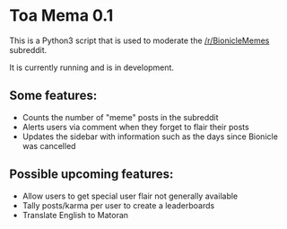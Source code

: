 # Toa Mema 0.1
This is a Python3 script that is used to moderate the [/r/BionicleMemes](http://www.reddit.com/r/bioniclememes) subreddit.

It is currently running and is in development.

## Some features:
* Counts the number of "meme" posts in the subreddit
* Alerts users via comment when they forget to flair their posts
* Updates the sidebar with information such as the days since Bionicle was cancelled

## Possible upcoming features:
* Allow users to get special user flair not generally available
* Tally posts/karma per user to create a leaderboards
* Translate English to Matoran
